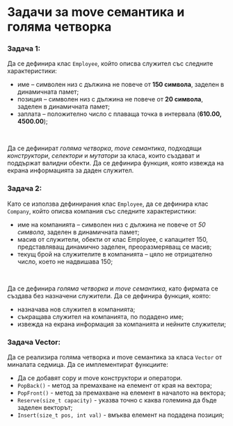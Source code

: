 # Задачи за move семантика и голяма четворка

### Задача 1:
Да се дефинира клас `Employee`, който описва служител със следните характеристики:
- име – символен низ с дължина не повече от **150 символа**, заделен в динамичната памет;
- позиция – символен низ с дължина не повече от **20 символа**, заделен в динамичната памет;
- заплата – положително число с плаваща точка в интервала (**610.00, 4500.00**);
<br>

Да се дефинират *голяма четворка*, *move семантика*, подходящи *конструктори*, *селектори* и *мутатори* за класа, които създават и поддържат валидни обекти. Да се дефинира функция, която извежда на екрана информацията за даден служител. 

### Задача 2:
Като се използва дефинирания клас `Employee`, да се дефинира клас `Company`, който описва компания със следните характеристики:
- име на компанията – символен низ с дължина не повече от *50 символа*, заделен в динамичната памет;
- масив от служители, обекти от клас Employee, с капацитет 150, представляващ динамично заделен, преоразмеряващ се масив;
- текущ брой на служителите в компанията – цяло не отрицателно число, което не надвишава 150;
<br>

Да се дефинира *голяма четворка* и *move семантика*, като фирмата се създава без назначени служители. Да се дефинира функция, която:
- назначава нов служител в компанията;
- съкращава служител на компанията, по подадено име;
- извежда на екрана информация за компанията и нейните служители;

### Задача Vector:
Да се реализира голяма четворка и move семантика за класа `Vector` от миналата седмица. Да се имплементират функциите:
- Да се добавят copy и move конструктори и оператори.
- `PopBack()` - метод за премахване на елемент от края на вектора;
- `PopFront()` - метод за премахване на елемент в началото на вектора;
- `Reserve(size_t capacity)` - указва точно с каква големина да бъде заделен векторът;
- `Insert(size_t pos, int val)` - вмъква елемент на подадена позиция;




